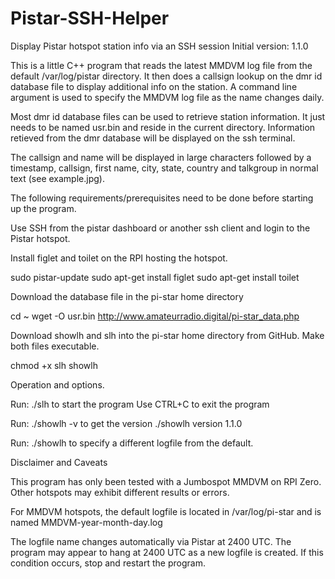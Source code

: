# Pistar-SSH-Helper
Display Pistar hotspot station info via an SSH session
Initial version: 1.1.0

This is a little C++ program that reads the latest MMDVM log
file from the default /var/log/pistar directory. It then
does a callsign lookup on the dmr id database file to
display additional info on the station. A command line
argument is used to specify the MMDVM log file as the
name changes daily.

Most dmr id database files can be used to retrieve station
information. It just needs to be named usr.bin and reside
in the current directory. Information retieved from the
dmr database will be displayed on the ssh terminal.

The callsign and name will be displayed in large characters
followed by a timestamp, callsign, first name, city, state,
country and talkgroup in normal text (see example.jpg).

The following requirements/prerequisites need to be done before
starting up the program.

Use SSH from the pistar dashboard or another ssh client and login
to the Pistar hotspot.

Install figlet and toilet on the RPI hosting the hotspot.

sudo pistar-update
sudo apt-get install figlet
sudo apt-get install toilet

Download the database file in the pi-star home directory

cd ~
wget -O usr.bin http://www.amateurradio.digital/pi-star_data.php

Download showlh and slh into the pi-star home directory from GitHub.
Make both files executable.

chmod +x slh showlh

Operation and options.

Run: ./slh to start the program
Use CTRL+C to exit the program

Run: ./showlh -v to get the version
./showlh version 1.1.0

Run: ./showlh <logfile name>
to specify a different logfile from the default.

Disclaimer and Caveats

This program has only been tested with a Jumbospot MMDVM on RPI Zero.
Other hotspots may exhibit different results or errors.

For MMDVM hotspots, the default logfile is located in /var/log/pi-star and is named
MMDVM-year-month-day.log

The logfile name changes automatically via Pistar at 2400 UTC.
The program may appear to hang at 2400 UTC as a new logfile is created.
If this condition occurs, stop and restart the program.


